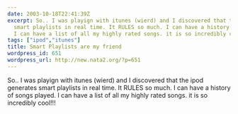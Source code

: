 ```yaml
---
date: 2003-10-18T22:41:39Z
excerpt: So.. I was playign with itunes (wierd) and I discovered that the ipod generates
  smart playlists in real time. It RULES so much. I can have a history of songs played.
  I can have a list of all my highly rated songs. it is so incredibly cool!!!
tags: ["ipod","itunes"]
title: Smart Playlists are my friend
wordpress_id: 651
wordpress_url: http://new.nata2.org/?p=651
---
```


So.. I was playign with itunes (wierd) and I discovered that the ipod generates smart playlists in real time. It RULES so much. I can have a history of songs played. I can have a list of all my highly rated songs. it is so incredibly cool!!!
